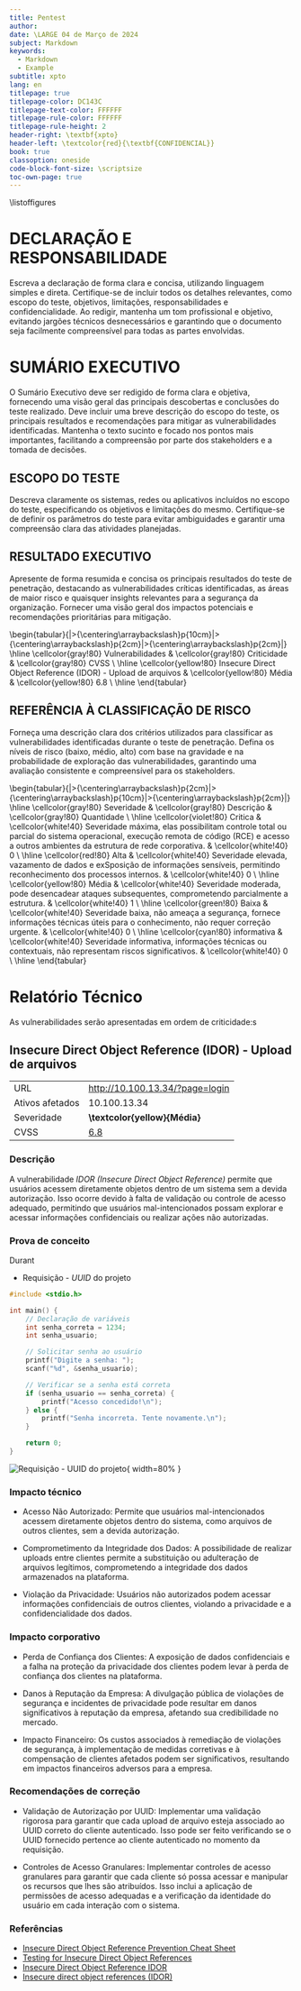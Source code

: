 ```yaml
---
title: Pentest
author: 
date: \LARGE 04 de Março de 2024
subject: Markdown
keywords:
  - Markdown
  - Example
subtitle: xpto
lang: en
titlepage: true
titlepage-color: DC143C
titlepage-text-color: FFFFFF
titlepage-rule-color: FFFFFF
titlepage-rule-height: 2
header-right: \textbf{xpto}
header-left: \textcolor{red}{\textbf{CONFIDENCIAL}}
book: true
classoption: oneside
code-block-font-size: \scriptsize
toc-own-page: true
---
```

\listoffigures

#  DECLARAÇÃO E RESPONSABILIDADE

Escreva a declaração de forma clara e concisa, utilizando linguagem simples e direta. Certifique-se de incluir todos os detalhes relevantes, como escopo do teste, objetivos, limitações, responsabilidades e confidencialidade. Ao redigir, mantenha um tom profissional e objetivo, evitando jargões técnicos desnecessários e garantindo que o documento seja facilmente compreensível para todas as partes envolvidas.

# SUMÁRIO EXECUTIVO

O Sumário Executivo deve ser redigido de forma clara e objetiva, fornecendo uma visão geral das principais descobertas e conclusões do teste realizado. Deve incluir uma breve descrição do escopo do teste, os principais resultados e recomendações para mitigar as vulnerabilidades identificadas. Mantenha o texto sucinto e focado nos pontos mais importantes, facilitando a compreensão por parte dos stakeholders e a tomada de decisões.

## ESCOPO DO TESTE

Descreva claramente os sistemas, redes ou aplicativos incluídos no escopo do teste, especificando os objetivos e limitações do mesmo. Certifique-se de definir os parâmetros do teste para evitar ambiguidades e garantir uma compreensão clara das atividades planejadas.

## RESULTADO EXECUTIVO

Apresente de forma resumida e concisa os principais resultados do teste de penetração, destacando as vulnerabilidades críticas identificadas, as áreas de maior risco e quaisquer insights relevantes para a segurança da organização. Fornecer uma visão geral dos impactos potenciais e recomendações prioritárias para mitigação.


\begin{tabular}{|>{\centering\arraybackslash}p{10cm}|>{\centering\arraybackslash}p{2cm}|>{\centering\arraybackslash}p{2cm}|}
    \hline
    \cellcolor{gray!80} Vulnerabilidades  & \cellcolor{gray!80}  Criticidade & \cellcolor{gray!80}  CVSS \\
    \hline
    \cellcolor{yellow!80} Insecure Direct Object Reference (IDOR) - Upload de arquivos & \cellcolor{yellow!80}  Média & \cellcolor{yellow!80}  6.8 \\
    \hline
\end{tabular}
## REFERÊNCIA À CLASSIFICAÇÃO DE RISCO

Forneça uma descrição clara dos critérios utilizados para classificar as vulnerabilidades identificadas durante o teste de penetração. Defina os níveis de risco (baixo, médio, alto) com base na gravidade e na probabilidade de exploração das vulnerabilidades, garantindo uma avaliação consistente e compreensível para os stakeholders.

\begin{tabular}{|>{\centering\arraybackslash}p{2cm}|>{\centering\arraybackslash}p{10cm}|>{\centering\arraybackslash}p{2cm}|}
    \hline
    \cellcolor{gray!80} Severidade  & \cellcolor{gray!80}  Descrição & \cellcolor{gray!80}  Quantidade \\
    \hline
    \cellcolor{violet!80} Critica  & \cellcolor{white!40}   Severidade máxima, elas possibilitam controle total ou parcial do sistema operacional, execução remota de código (RCE) e acesso a outros ambientes da estrutura de rede corporativa. & \cellcolor{white!40}  0 \\
    \hline
    \cellcolor{red!80} Alta  & \cellcolor{white!40}  Severidade elevada, vazamento de dados e exSposição de informações sensíveis, permitindo reconhecimento dos processos internos. & \cellcolor{white!40}  0 \\
    \hline
    \cellcolor{yellow!80} Média  & \cellcolor{white!40}  Severidade moderada, pode desencadear ataques subsequentes, comprometendo parcialmente a estrutura. & \cellcolor{white!40}  1 \\
    \hline
    \cellcolor{green!80} Baixa  & \cellcolor{white!40}  Severidade baixa, não ameaça a segurança, fornece informações técnicas úteis para o conhecimento, não requer correção urgente. & \cellcolor{white!40}  0 \\
    \hline
    \cellcolor{cyan!80} informativa  & \cellcolor{white!40}   Severidade informativa, informações técnicas ou contextuais, não representam riscos significativos. & \cellcolor{white!40}  0 \\
    \hline
\end{tabular}


# Relatório Técnico 


As vulnerabilidades serão apresentadas em ordem de criticidade:s

## Insecure Direct Object Reference (IDOR) - Upload de arquivos 

|                 |                                                                                               |
| --------------- | --------------------------------------------------------------------------------------------- |
| URL             | http://10.100.13.34/?page=login                                                               |
| Ativos afetados | 10.100.13.34                                                                                  |
| Severidade      | **\textcolor{yellow}{Média}**                                                                 |
| CVSS            | [6.8](https://www.first.org/cvss/calculator/3.1#CVSS:3.1/AV:N/AC:H/PR:N/UI:N/S:C/C:N/I:H/A:N) |

### Descrição

A vulnerabilidade *IDOR (Insecure Direct Object Reference)* permite que usuários acessem diretamente objetos dentro de um sistema sem a devida autorização. Isso ocorre devido à falta de validação ou controle de acesso adequado, permitindo que usuários mal-intencionados possam explorar e acessar informações confidenciais ou realizar ações não autorizadas.



### Prova de conceito

Durant

- Requisição - *UUID* do projeto
```C
#include <stdio.h>

int main() {
    // Declaração de variáveis
    int senha_correta = 1234;
    int senha_usuario;

    // Solicitar senha ao usuário
    printf("Digite a senha: ");
    scanf("%d", &senha_usuario);

    // Verificar se a senha está correta
    if (senha_usuario == senha_correta) {
        printf("Acesso concedido!\n");
    } else {
        printf("Senha incorreta. Tente novamente.\n");
    }

    return 0;
}
```

![Requisição - *UUID* do projeto](/img/posts/me-01.png){ width=80% }

### Impacto técnico

- Acesso Não Autorizado: Permite que usuários mal-intencionados acessem diretamente objetos dentro do sistema, como arquivos de outros clientes, sem a devida autorização.

- Comprometimento da Integridade dos Dados: A possibilidade de realizar uploads entre clientes permite a substituição ou adulteração de arquivos legítimos, comprometendo a integridade dos dados armazenados na plataforma.

- Violação da Privacidade: Usuários não autorizados podem acessar informações confidenciais de outros clientes, violando a privacidade e a confidencialidade dos dados.

### Impacto corporativo

- Perda de Confiança dos Clientes: A exposição de dados confidenciais e a falha na proteção da privacidade dos clientes podem levar à perda de confiança dos clientes na plataforma.

- Danos à Reputação da Empresa: A divulgação pública de violações de segurança e incidentes de privacidade pode resultar em danos significativos à reputação da empresa, afetando sua credibilidade no mercado.

- Impacto Financeiro: Os custos associados à remediação de violações de segurança, à implementação de medidas corretivas e à compensação de clientes afetados podem ser significativos, resultando em impactos financeiros adversos para a empresa.

### Recomendações de correção

- Validação de Autorização por UUID: Implementar uma validação rigorosa para garantir que cada upload de arquivo esteja associado ao UUID correto do cliente autenticado. Isso pode ser feito verificando se o UUID fornecido pertence ao cliente autenticado no momento da requisição.

- Controles de Acesso Granulares: Implementar controles de acesso granulares para garantir que cada cliente só possa acessar e manipular os recursos que lhes são atribuídos. Isso inclui a aplicação de permissões de acesso adequadas e a verificação da identidade do usuário em cada interação com o sistema.

### Referências

- [Insecure Direct Object Reference Prevention Cheat Sheet](https://cheatsheetseries.owasp.org/cheatsheets/Insecure_Direct_Object_Reference_Prevention_Cheat_Sheet.html)
- [Testing for Insecure Direct Object References](https://owasp.org/www-project-web-security-testing-guide/latest/4-Web_Application_Security_Testing/05-Authorization_Testing/04-Testing_for_Insecure_Direct_Object_References)
- [Insecure Direct Object Reference IDOR](https://owasp.org/www-chapter-ghana/assets/slides/IDOR.pdf)
- [Insecure direct object references (IDOR)](https://portswigger.net/web-security/access-control/idor)
